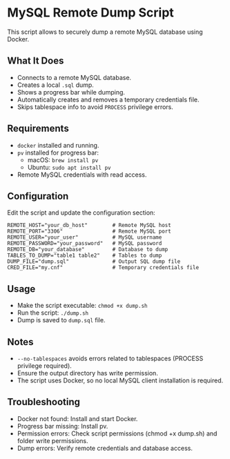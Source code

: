 # MySQL Remote Dump Script
This script allows to securely dump a remote MySQL database using Docker.

## What It Does
- Connects to a remote MySQL database.
- Creates a local `.sql` dump.
- Shows a progress bar while dumping.
- Automatically creates and removes a temporary credentials file.
- Skips tablespace info to avoid `PROCESS` privilege errors.

## Requirements
- `docker` installed and running.
- `pv` installed for progress bar:
  - macOS: `brew install pv`
  - Ubuntu: `sudo apt install pv`
- Remote MySQL credentials with read access.

## Configuration
Edit the script and update the configuration section:
```
REMOTE_HOST="your_db_host"        # Remote MySQL host
REMOTE_PORT="3306"                # Remote MySQL port
REMOTE_USER="your_user"           # MySQL username
REMOTE_PASSWORD="your_password"   # MySQL password
REMOTE_DB="your_database"         # Database to dump
TABLES_TO_DUMP="table1 table2"    # Tables to dump
DUMP_FILE="dump.sql"              # Output SQL dump file
CRED_FILE="my.cnf"                # Temporary credentials file
```

## Usage
- Make the script executable: `chmod +x dump.sh`
- Run the script: `./dump.sh`
- Dump is saved to `dump.sql` file.

## Notes
- `--no-tablespaces` avoids errors related to tablespaces (PROCESS privilege required).
- Ensure the output directory has write permission.
- The script uses Docker, so no local MySQL client installation is required.

## Troubleshooting
- Docker not found: Install and start Docker.
- Progress bar missing: Install pv.
- Permission errors: Check script permissions (chmod +x dump.sh) and folder write permissions.
- Dump errors: Verify remote credentials and database access.
